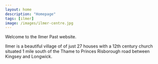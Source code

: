 ```yaml
---
layout: home
description: "Homepage"
tags: [ilmer]
image: /images/ilmer-centre.jpg
---
```


Welcome to the Ilmer Past website. 

Ilmer is a beautiful village of of just 27 houses with a 12th century church situated 1 mile south of the Thame to Princes Risborough road between Kingsey and Longwick.
